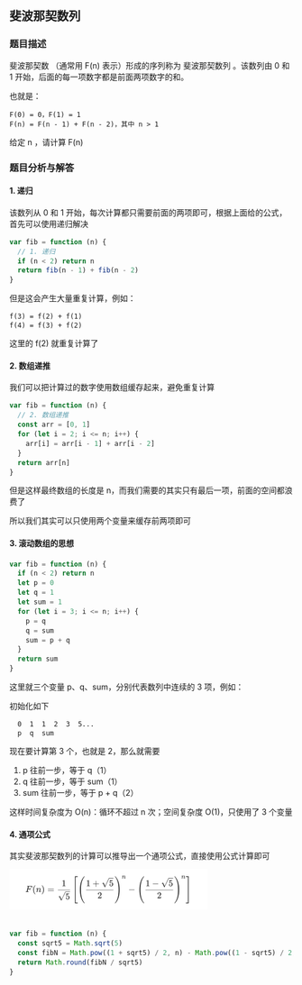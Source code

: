 ## 斐波那契数列



### 题目描述

斐波那契数 （通常用 F(n) 表示）形成的序列称为 斐波那契数列 。该数列由 0 和 1 开始，后面的每一项数字都是前面两项数字的和。

也就是：

```
F(0) = 0，F(1) = 1
F(n) = F(n - 1) + F(n - 2)，其中 n > 1
```

给定 n ，请计算 F(n) 



### 题目分析与解答

#### 1. 递归

该数列从 0 和 1 开始，每次计算都只需要前面的两项即可，根据上面给的公式，首先可以使用递归解决

```js
var fib = function (n) {
  // 1. 递归
  if (n < 2) return n
  return fib(n - 1) + fib(n - 2)
}
```

但是这会产生大量重复计算，例如：

```
f(3) = f(2) + f(1)
f(4) = f(3) + f(2)
```

这里的 f(2) 就重复计算了



#### 2. 数组递推

我们可以把计算过的数字使用数组缓存起来，避免重复计算

```js
var fib = function (n) {
  // 2. 数组递推
  const arr = [0, 1]
  for (let i = 2; i <= n; i++) {
    arr[i] = arr[i - 1] + arr[i - 2]
  }
  return arr[n]
}
```

但是这样最终数组的长度是 n，而我们需要的其实只有最后一项，前面的空间都浪费了

所以我们其实可以只使用两个变量来缓存前两项即可



#### 3. 滚动数组的思想

```js
var fib = function (n) {
  if (n < 2) return n
  let p = 0
  let q = 1
  let sum = 1
  for (let i = 3; i <= n; i++) {
    p = q
    q = sum
    sum = p + q
  }
  return sum
}
```

这里就三个变量 p、q、sum，分别代表数列中连续的 3 项，例如：

初始化如下

```
  0  1  1  2  3  5...
  p  q  sum
```

现在要计算第 3 个，也就是 2，那么就需要

1. p 往前一步，等于 q（1）
2. q 往前一步，等于 sum（1）
3. sum 往前一步，等于 p + q（2）

这样时间复杂度为 O(n)：循环不超过 n 次；空间复杂度 O(1)，只使用了 3 个变量



#### 4. 通项公式

其实斐波那契数列的计算可以推导出一个通项公式，直接使用公式计算即可

<img src="readme.assets/image-20220320145607142.png" alt="image-20220320145607142" style="zoom:50%;" />

```js

var fib = function (n) {
  const sqrt5 = Math.sqrt(5)
  const fibN = Math.pow((1 + sqrt5) / 2, n) - Math.pow((1 - sqrt5) / 2, n)
  return Math.round(fibN / sqrt5)
}
```













